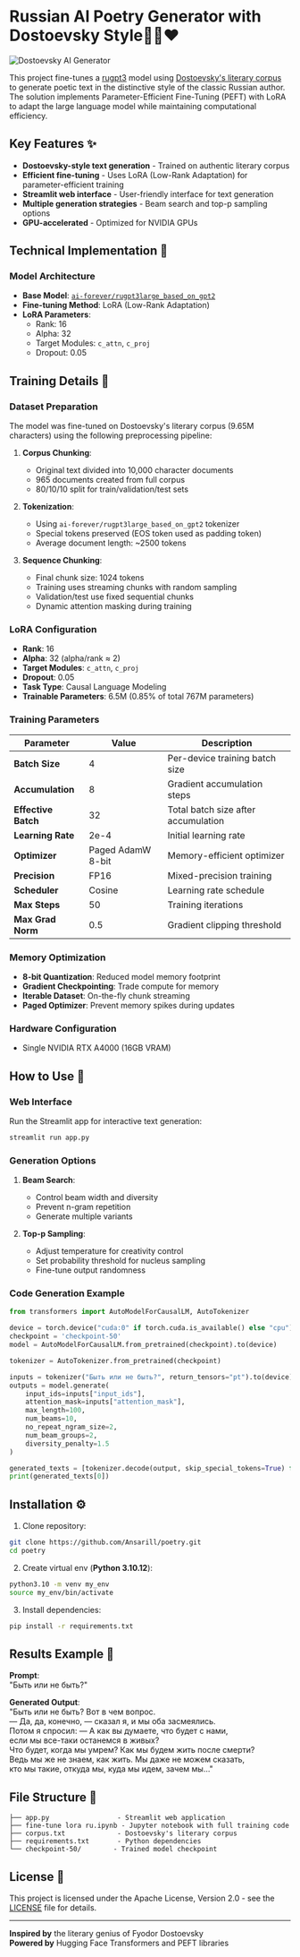 # Russian AI Poetry Generator with Dostoevsky Style🤍💙❤️

![Dostoevsky AI Generator](dostaevskiy_ai.png)

This project fine-tunes a [rugpt3](https://arxiv.org/abs/2309.10931) model using [Dostoevsky's literary corpus](https://gitlab.com/z00logist/artificial-dostoevsky/-/raw/main/data/corpus.txt) to generate poetic text in the distinctive style of the classic Russian author. The solution implements Parameter-Efficient Fine-Tuning (PEFT) with LoRA to adapt the large language model while maintaining computational efficiency.

## Key Features ✨

- **Dostoevsky-style text generation** - Trained on authentic literary corpus
- **Efficient fine-tuning** - Uses LoRA (Low-Rank Adaptation) for parameter-efficient training
- **Streamlit web interface** - User-friendly interface for text generation
- **Multiple generation strategies** - Beam search and top-p sampling options
- **GPU-accelerated** - Optimized for NVIDIA GPUs

## Technical Implementation 🧠

### Model Architecture
- **Base Model**: [`ai-forever/rugpt3large_based_on_gpt2`](https://gitlab.com/z00logist/artificial-dostoevsky/-/raw/main/data/corpus.txt)
- **Fine-tuning Method**: LoRA (Low-Rank Adaptation)
- **LoRA Parameters**:
  - Rank: 16
  - Alpha: 32
  - Target Modules: `c_attn`, `c_proj`
  - Dropout: 0.05

## Training Details 🧠

### Dataset Preparation
The model was fine-tuned on Dostoevsky's literary corpus (9.65M characters) using the following preprocessing pipeline:

1. **Corpus Chunking**:
   - Original text divided into 10,000 character documents
   - 965 documents created from full corpus
   - 80/10/10 split for train/validation/test sets

2. **Tokenization**:
   - Using `ai-forever/rugpt3large_based_on_gpt2` tokenizer
   - Special tokens preserved (EOS token used as padding token)
   - Average document length: ~2500 tokens

3. **Sequence Chunking**:
   - Final chunk size: 1024 tokens
   - Training uses streaming chunks with random sampling
   - Validation/test use fixed sequential chunks
   - Dynamic attention masking during training

### LoRA Configuration
- **Rank**: 16
- **Alpha**: 32 (alpha/rank ≈ 2)
- **Target Modules**: `c_attn`, `c_proj`
- **Dropout**: 0.05
- **Task Type**: Causal Language Modeling
- **Trainable Parameters**: 6.5M (0.85% of total 767M parameters)

### Training Parameters
| Parameter | Value | Description |
|-----------|-------|-------------|
| **Batch Size** | 4 | Per-device training batch size |
| **Accumulation** | 8 | Gradient accumulation steps |
| **Effective Batch** | 32 | Total batch size after accumulation |
| **Learning Rate** | 2e-4 | Initial learning rate |
| **Optimizer** | Paged AdamW 8-bit | Memory-efficient optimizer |
| **Precision** | FP16 | Mixed-precision training |
| **Scheduler** | Cosine | Learning rate schedule |
| **Max Steps** | 50 | Training iterations |
| **Max Grad Norm** | 0.5 | Gradient clipping threshold |

### Memory Optimization
- **8-bit Quantization**: Reduced model memory footprint
- **Gradient Checkpointing**: Trade compute for memory
- **Iterable Dataset**: On-the-fly chunk streaming
- **Paged Optimizer**: Prevent memory spikes during updates

### Hardware Configuration
- Single NVIDIA RTX A4000 (16GB VRAM)

## How to Use 🚀

### Web Interface
Run the Streamlit app for interactive text generation:
```bash
streamlit run app.py
```

### Generation Options
1. **Beam Search**:
   - Control beam width and diversity
   - Prevent n-gram repetition
   - Generate multiple variants

2. **Top-p Sampling**:
   - Adjust temperature for creativity control
   - Set probability threshold for nucleus sampling
   - Fine-tune output randomness

### Code Generation Example
```python
from transformers import AutoModelForCausalLM, AutoTokenizer

device = torch.device("cuda:0" if torch.cuda.is_available() else "cpu")
checkpoint = 'checkpoint-50'
model = AutoModelForCausalLM.from_pretrained(checkpoint).to(device)

tokenizer = AutoTokenizer.from_pretrained(checkpoint)

inputs = tokenizer("Быть или не быть?", return_tensors="pt").to(device)
outputs = model.generate(
    input_ids=inputs["input_ids"],
    attention_mask=inputs["attention_mask"],
    max_length=100,
    num_beams=10,
    no_repeat_ngram_size=2,
    num_beam_groups=2,
    diversity_penalty=1.5
)

generated_texts = [tokenizer.decode(output, skip_special_tokens=True) for output in outputs]
print(generated_texts[0])
```

## Installation ⚙️

1. Clone repository:
```bash
git clone https://github.com/Ansarill/poetry.git
cd poetry
```
2. Create virtual env (**Python 3.10.12**):
```bash
python3.10 -m venv my_env
source my_env/bin/activate
```
3. Install dependencies:
```bash
pip install -r requirements.txt
```

## Results Example 📜

**Prompt**:  
"Быть или не быть?"

**Generated Output**:  
"Быть или не быть? Вот в чем вопрос.  
— Да, да, конечно, — сказал я, и мы оба засмеялись.  
Потом я спросил: — А как вы думаете, что будет с нами,  
если мы все-таки останемся в живых?  
Что будет, когда мы умрем? Как мы будем жить после смерти?  
Ведь мы же не знаем, как жить. Мы даже не можем сказать,  
кто мы такие, откуда мы, куда мы идем, зачем мы..."

## File Structure 📂
```
├── app.py                 - Streamlit web application
├── fine-tune lora ru.ipynb - Jupyter notebook with full training code
├── corpus.txt             - Dostoevsky's literary corpus
├── requirements.txt       - Python dependencies
└── checkpoint-50/        - Trained model checkpoint
```

## License 📄
This project is licensed under the Apache License, Version 2.0 - see the [LICENSE](LICENSE) file for details.

---
**Inspired by** the literary genius of Fyodor Dostoevsky  
**Powered by** Hugging Face Transformers and PEFT libraries